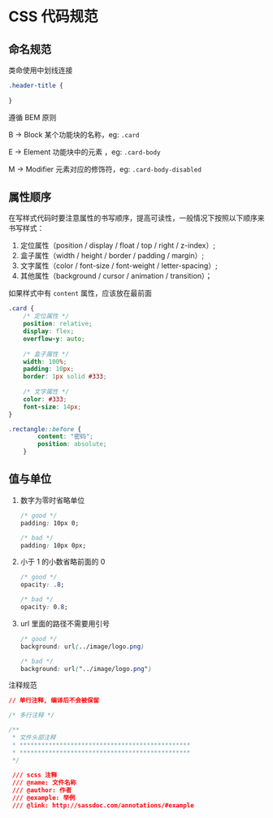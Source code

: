 # CSS 代码规范

## 命名规范

类命使用中划线连接

```css
.header-title {
    
}
```

遵循 BEM 原则

B -&gt; Block 某个功能块的名称，eg: `.card`

E -&gt; Element 功能块中的元素 ，eg: `.card-body`

M -&gt; Modifier 元素对应的修饰符，eg: `.card-body-disabled`

## 属性顺序 

在写样式代码时要注意属性的书写顺序，提高可读性，一般情况下按照以下顺序来书写样式：

1. 定位属性（position / display / float / top / right / z-index）;
2. 盒子属性（width / height / border / padding / margin）; 
3. 文字属性（color / font-size / font-weight / letter-spacing）;
4. 其他属性（background / cursor / animation / transition）；

如果样式中有 `content` 属性，应该放在最前面

```css
.card {
    /* 定位属性 */
    position: relative;
    display: flex;
    overflow-y: auto;
    
    /* 盒子属性 */
    width: 100%;
    padding: 10px;
    border: 1px solid #333;
    
    /* 文字属性 */
    color: #333;
    font-size: 14px;
}

.rectangle::before {
        content: "密码";
        position: absolute;
    }

```

## 值与单位 

1. 数字为零时省略单位

   ```css
   /* good */
   padding: 10px 0;

   /* bad */
   padding: 10px 0px;
   ```

2. 小于 1 的小数省略前面的 0

   ```css
   /* good */
   opacity: .8;

   /* bad */
   opacity: 0.8;
   ```

3. url 里面的路径不需要用引号

   ```css
   /* good */
   background: url(../image/logo.png)

   /* bad */
   background: url("../image/logo.png")
   ```

注释规范

```css
// 单行注释, 编译后不会被保留

/* 多行注释 */

/**
 * 文件头部注释
 * ***********************************************
 * ***********************************************
 */
 
 /// scss 注释
 /// @name: 文件名称
 /// @author: 作者
 /// @example: 举例
 /// @link: http://sassdoc.com/annotations/#example
```



